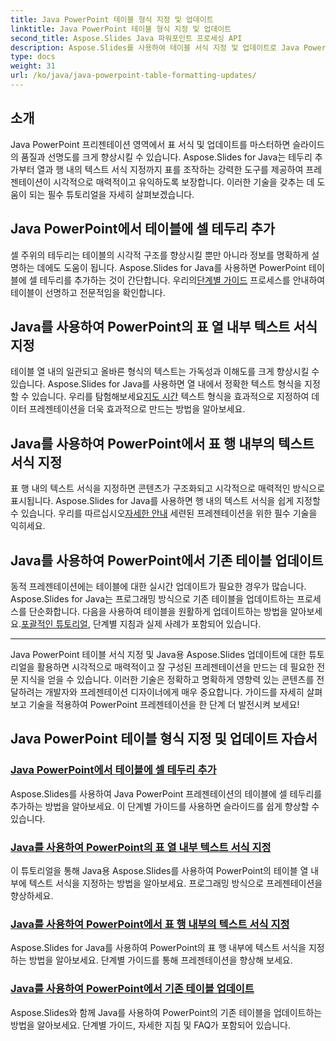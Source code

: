 ```yaml
---
title: Java PowerPoint 테이블 형식 지정 및 업데이트
linktitle: Java PowerPoint 테이블 형식 지정 및 업데이트
second_title: Aspose.Slides Java 파워포인트 프로세싱 API
description: Aspose.Slides를 사용하여 테이블 서식 지정 및 업데이트로 Java PowerPoint 프레젠테이션을 향상하세요. 테두리를 추가하고, 열과 행의 텍스트 서식을 지정하고, 표를 업데이트하는 방법을 알아보세요.
type: docs
weight: 31
url: /ko/java/java-powerpoint-table-formatting-updates/
---
```


## 소개

Java PowerPoint 프리젠테이션 영역에서 표 서식 및 업데이트를 마스터하면 슬라이드의 품질과 선명도를 크게 향상시킬 수 있습니다. Aspose.Slides for Java는 테두리 추가부터 열과 행 내의 텍스트 서식 지정까지 표를 조작하는 강력한 도구를 제공하여 프레젠테이션이 시각적으로 매력적이고 유익하도록 보장합니다. 이러한 기술을 갖추는 데 도움이 되는 필수 튜토리얼을 자세히 살펴보겠습니다.

## Java PowerPoint에서 테이블에 셀 테두리 추가
 셀 주위의 테두리는 테이블의 시각적 구조를 향상시킬 뿐만 아니라 정보를 명확하게 설명하는 데에도 도움이 됩니다. Aspose.Slides for Java를 사용하면 PowerPoint 테이블에 셀 테두리를 추가하는 것이 간단합니다. 우리의[단계별 가이드](./add-cell-borders-table-java-powerpoint/) 프로세스를 안내하여 테이블이 선명하고 전문적임을 확인합니다.

## Java를 사용하여 PowerPoint의 표 열 내부 텍스트 서식 지정
테이블 열 내의 일관되고 올바른 형식의 텍스트는 가독성과 이해도를 크게 향상시킬 수 있습니다. Aspose.Slides for Java를 사용하면 열 내에서 정확한 텍스트 형식을 지정할 수 있습니다. 우리를 탐험해보세요[지도 시간](./format-text-inside-table-column-powerpoint-java/) 텍스트 형식을 효과적으로 지정하여 데이터 프레젠테이션을 더욱 효과적으로 만드는 방법을 알아보세요.

## Java를 사용하여 PowerPoint에서 표 행 내부의 텍스트 서식 지정
 표 행 내의 텍스트 서식을 지정하면 콘텐츠가 구조화되고 시각적으로 매력적인 방식으로 표시됩니다. Aspose.Slides for Java를 사용하면 행 내의 텍스트 서식을 쉽게 지정할 수 있습니다. 우리를 따르십시오[자세한 안내](./format-text-inside-table-row-powerpoint-java/) 세련된 프레젠테이션을 위한 필수 기술을 익히세요.

## Java를 사용하여 PowerPoint에서 기존 테이블 업데이트
 동적 프레젠테이션에는 테이블에 대한 실시간 업데이트가 필요한 경우가 많습니다. Aspose.Slides for Java는 프로그래밍 방식으로 기존 테이블을 업데이트하는 프로세스를 단순화합니다. 다음을 사용하여 테이블을 원활하게 업데이트하는 방법을 알아보세요.[포괄적인 튜토리얼](./update-existing-table-powerpoint-java/), 단계별 지침과 실제 사례가 포함되어 있습니다.

---

Java PowerPoint 테이블 서식 지정 및 Java용 Aspose.Slides 업데이트에 대한 튜토리얼을 활용하면 시각적으로 매력적이고 잘 구성된 프레젠테이션을 만드는 데 필요한 전문 지식을 얻을 수 있습니다. 이러한 기술은 정확하고 명확하게 영향력 있는 콘텐츠를 전달하려는 개발자와 프레젠테이션 디자이너에게 매우 중요합니다. 가이드를 자세히 살펴보고 기술을 적용하여 PowerPoint 프레젠테이션을 한 단계 더 발전시켜 보세요!
## Java PowerPoint 테이블 형식 지정 및 업데이트 자습서
### [Java PowerPoint에서 테이블에 셀 테두리 추가](./add-cell-borders-table-java-powerpoint/)
Aspose.Slides를 사용하여 Java PowerPoint 프레젠테이션의 테이블에 셀 테두리를 추가하는 방법을 알아보세요. 이 단계별 가이드를 사용하면 슬라이드를 쉽게 향상할 수 있습니다.
### [Java를 사용하여 PowerPoint의 표 열 내부 텍스트 서식 지정](./format-text-inside-table-column-powerpoint-java/)
이 튜토리얼을 통해 Java용 Aspose.Slides를 사용하여 PowerPoint의 테이블 열 내부에 텍스트 서식을 지정하는 방법을 알아보세요. 프로그래밍 방식으로 프레젠테이션을 향상하세요.
### [Java를 사용하여 PowerPoint에서 표 행 내부의 텍스트 서식 지정](./format-text-inside-table-row-powerpoint-java/)
Aspose.Slides for Java를 사용하여 PowerPoint의 표 행 내부에 텍스트 서식을 지정하는 방법을 알아보세요. 단계별 가이드를 통해 프레젠테이션을 향상해 보세요.
### [Java를 사용하여 PowerPoint에서 기존 테이블 업데이트](./update-existing-table-powerpoint-java/)
Aspose.Slides와 함께 Java를 사용하여 PowerPoint의 기존 테이블을 업데이트하는 방법을 알아보세요. 단계별 가이드, 자세한 지침 및 FAQ가 포함되어 있습니다.